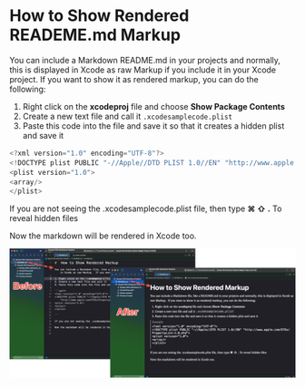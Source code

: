 #  How to Show Rendered READEME.md Markup

You can include a Markdown README.md in your projects and normally, this is displayed in Xcode as raw Markup if you include it in your Xcode project.  If you want to show it as rendered markup, you can do the following:

1. Right click on the **xcodeproj** file and choose **Show Package Contents**
2. Create a new text file and call it `.xcodesamplecode.plist`
3. Paste this code into the file and save it so that it creates a hidden plist and save it

```swift
<?xml version="1.0" encoding="UTF-8"?>
<!DOCTYPE plist PUBLIC "-//Apple//DTD PLIST 1.0//EN" "http://www.apple.com/DTDs/PropertyList-1.0.dtd">
<plist version="1.0">
<array/>
</plist>

```

If you are not seeing the .xcodesamplecode.plist file, then type **⌘ ⇧ .** To reveal hidden files

Now the markdown will be rendered in Xcode too.

![BeforeAfterImage](Images/BeforeAfterImage.png)
